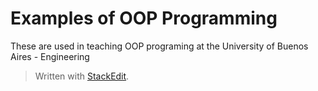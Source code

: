 Examples of OOP Programming
===========================

These are used in teaching OOP programing at the University of Buenos Aires - Engineering


> Written with [StackEdit](https://stackedit.io/).